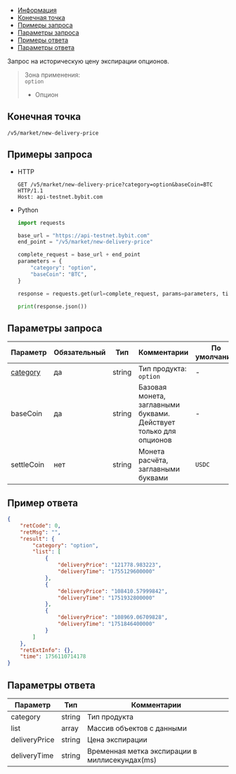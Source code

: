 - [Информация](#информация)
- [Конечная точка](#конечная-точка)
- [Примеры запроса](#примеры-запроса)
- [Параметры запроса](#параметры-запроса)
- [Примеры ответа](#примеры-ответа)
- [Параметры ответа](#параметры-ответа)

<a id="информация"></a>

Запрос на историческую цену экспирации опционов.

>Зона применения:  
>`option`  
>  - Опцион

<a id="конечная-точка"></a>

## Конечная точка

`/v5/market/new-delivery-price`

<a id="примеры-запроса"></a>

## Примеры запроса

- HTTP

  ```http
  GET /v5/market/new-delivery-price?category=option&baseCoin=BTC HTTP/1.1
  Host: api-testnet.bybit.com
  ```

- Python

  ```python
  import requests

  base_url = "https://api-testnet.bybit.com"
  end_point = "/v5/market/new-delivery-price"

  complete_request = base_url + end_point
  parameters = {
      "category": "option",
      "baseCoin": "BTC",
  }
  
  response = requests.get(url=complete_request, params=parameters, timeout=10)

  print(response.json())
  ```

<a id="параметры-запроса"></a>

## Параметры запроса

|Параметр  	                  |Обязательный	 |Тип   	  |Комментарии                       |По умолчанию|
|-----------------------------|--------------|------------|----------------------------------|------------|
|[category](<../20.Определения значений в запросах и ответах.md#category>)  |да            |string    |Тип продукта: `option`     |-           |
|baseCoin  	                  |да	 |string   	  |Базовая монета, заглавными буквами. Действует только для опционов                       |-        |
|settleCoin  	                  |нет	 |string   	  |Монета расчёта, заглавными буквами                       |`USDC`          |

<a id="примеры-ответа"></a>

## Пример ответа

```json
{
    "retCode": 0,
    "retMsg": "",
    "result": {
        "category": "option",
        "list": [
            {
                "deliveryPrice": "121778.983223",
                "deliveryTime": "1755129600000"
            },
            {
                "deliveryPrice": "108410.57999842",
                "deliveryTime": "1751932800000"
            },
            {
                "deliveryPrice": "108969.06709828",
                "deliveryTime": "1751846400000"
            }
        ]
    },
    "retExtInfo": {},
    "time": 1756110714178
}
```

<a id="параметры-ответа"></a>

## Параметры ответа

|Параметр  |Тип       |Комментарии                                             |
|----------|----------|--------------------------------------------------------|
|category  |string       |Тип продукта                                             |
|list  |array       |Массив объектов с данными                                             |
|deliveryPrice  |string       |Цена экспирации                                             |
|deliveryTime  |string       |Временная метка экспирации в миллисекундах(ms)        |

